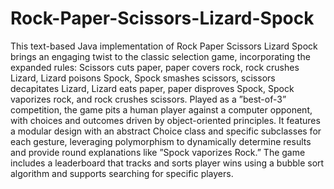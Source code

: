 # Rock-Paper-Scissors-Lizard-Spock
This text-based Java implementation of Rock Paper Scissors Lizard Spock brings an engaging twist to the classic selection game, incorporating the expanded rules: Scissors cuts paper, paper covers rock, rock crushes Lizard, Lizard poisons Spock, Spock smashes scissors, scissors decapitates Lizard, Lizard eats paper, paper disproves Spock, Spock vaporizes rock, and rock crushes scissors. Played as a ”best-of-3” competition, the game pits a human player against a computer opponent, with choices and outcomes driven by object-oriented principles. It features a modular design with an abstract Choice class and specific subclasses for each gesture, leveraging polymorphism to dynamically determine results and provide round explanations like ”Spock vaporizes Rock.” The game includes a leaderboard that tracks and sorts player wins using a bubble sort algorithm and supports searching for specific players.
